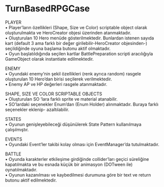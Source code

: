 # TurnBasedRPGCase


PLAYER <br>
•	Player’ların özellikleri (Shape, Size ve Color) scriptable object olarak oluşturulmakta ve HeroCreator objesi üzerinden atanmaktadır. <br>
•	Oluşturulan 10 Hero menüde gösterilmektedir. Bunlardan istenen sayıda kart (default 3 ama farklı bir değer girilebilir-HeroCreator objesinden-) seçildiğinde oyuna başlama butonu aktif olmaktadır.<br>
•	Oyun başlatıldığında seçilen kartlar BattlePreparation scripti aracılığıyla GameObject olarak instantiate edilmektedir.<br>

ENEMY<br>
•	Oyundaki enemy’nin şekil özellikleri (renk ayrıca random) rasgele oluşturulan 10 Hero’dan birisi seçilerek verilmektedir.<br> 
•	Enemy AP ve HP değerleri rasgele atanmaktadır. <br>

SHAPE, SIZE VE COLOR SCRIPTABLE OBJECTS <br>
•	Oluşturulan SO ‘lara farklı sprite ve material atanabilir.<br>
•	SO’lardaki seçenekler Enum’dan (Enum Holder) alınmaktadır. Buraya farklı seçenekler eklenip- azaltılabilir.<br>

STATES<br>
•	Oyunun genişleyebileceği düşünülerek State Pattern kullanılmaya çalışılmıştır. <br>

EVENTS<br>
•	Oyundaki Event’ler takibi kolay olması için EventManager’da tutulmaktadır. <br>

BATTLE<br>
•	Oyunda karakterler etkileşime girdiğinde collider’ları geçici süreliğine kapatılmakta ve bu esnada küçük bir animasyon (DOTween ile) oynatılmaktadır.<br>
•	Oyunun kazanılması ve kaybedilmesi durumuna göre bir text ve return butonu aktif edilmektedir. <br>
